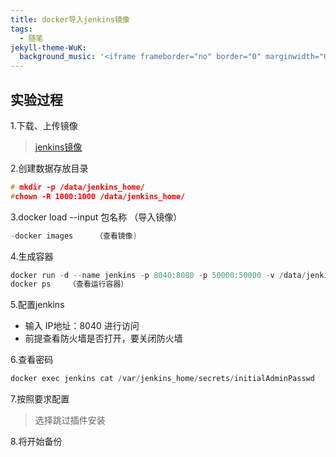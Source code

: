 ```yaml
---
title: docker导入jenkins镜像
tags:
  - 随笔
jekyll-theme-WuK:
  background_music: '<iframe frameborder="no" border="0" marginwidth="0" marginheight="0" width=100% height=86 src="//music.163.com/outchain/player?type=2&id=27876158&auto=0&height=66"></iframe>'
---
```


## 实验过程
1.下载、上传镜像
> [jenkins镜像](https://share.weiyun.com/v3Vb0cGD3)

2.创建数据存放目录
```c
# mkdir -p /data/jenkins_home/
#chown -R 1000:1000 /data/jenkins_home/
```

3.docker load --input 包名称 （导入镜像）
```c
-docker images     （查看镜像)
```

4.生成容器
```c
docker run -d --name jenkins -p 8040:8080 -p 50000:50000 -v /data/jenkins_home:/var/jenkins_home jenkins/jenkins:2.222.3-centos
docker ps    （查看运行容器）
```

5.配置jenkins
- 输入 IP地址：8040 进行访问
- 前提查看防火墙是否打开，要关闭防火墙

6.查看密码
```c
docker exec jenkins cat /var/jenkins_home/secrets/initialAdminPasswd
```

7.按照要求配置
> 选择跳过插件安装

8.将开始备份

